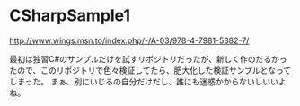 # CSharpSample1

<http://www.wings.msn.to/index.php/-/A-03/978-4-7981-5382-7/>

最初は独習C#のサンプルだけを試すリポジトリだったが、新しく作のだるかったので、このリポジトリで色々検証してたら、肥大化した検証サンプルとなってしまった。
まぁ、別にいじるの自分だけだし、誰にも迷惑かからないしいいよね。
